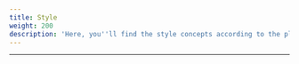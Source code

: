 ```yaml
---
title: Style
weight: 200
description: 'Here, you''ll find the style concepts according to the platform you''re using.'
---
```


---
